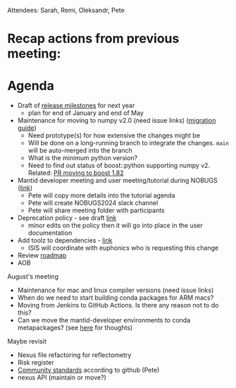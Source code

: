 Attendees: Sarah, Remi, Oleksandr, Pete

# Recap actions from previous meeting:

# Agenda
- Draft of [release milestones](https://github.com/mantidproject/mantid/milestones) for next year
  - plan for end of January and end of May
- Maintenance for moving to numpy v2.0 (need issue links) ([migration guide](https://numpy.org/doc/stable/numpy_2_0_migration_guide.html))
  - Need prototype(s) for how extensive the changes might be
  - Will be done on a long-running branch to integrate the changes. `main` will be auto-merged into the branch
  - What is the minimum python version?
  - Need to find out status of boost::python supporting numpy v2. Related: [PR moving to boost 1.82](https://github.com/mantidproject/mantid/pull/37259)
- Mantid developer meeting and user meeting/tutorial during NOBUGS ([link](https://github.com/mantidproject/workshops/tree/main/developer/2024-09))
  - Pete will copy more details into the tutorial agenda
  - Pete will create NOBUGS2024 slack channel
  - Pete will share meeting folder with participants
- Deprecation policy - see draft [link](https://github.com/mantidproject/workshops/blob/main/developer/2023-10/codecamp/deprecation_policy.md)
  - minor edits on the policy then it will go into place in the user documentation
- Add toolz to dependencies - [link](https://anaconda.org/conda-forge/toolz)
  - ISIS will coordinate with euphonics who is requesting this change
- Review [roadmap](https://github.com/orgs/mantidproject/projects/47/views/1)
- AOB

August's meeting
- Maintenance for mac and linux compiler versions (need issue links)
- When do we need to start building conda packages for ARM macs?
- Moving from Jenkins to GitHub Actions. Is there any reason not to do this?
- Can we move the mantid-developer environments to conda metapackages? (see [here](https://github.com/mantidproject/mantid/issues/37627) for thoughts)
  
Maybe revisit
- Nexus file refactoring for reflectometry
- Risk register
- [Community standards](https://github.com/mantidproject/mantid/community) according to github (Pete)
- nexus API (maintain or move?)
